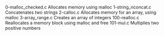 0-malloc_checked.c	Allocates memory using malloc
1-string_nconcat.c	Concatenates two strings
2-calloc.c	Allocates memory for an array, using malloc
3-array_range.c	Creates an array of integers
100-realloc.c	Reallocates a memory block using malloc and free
101-mul.c	Multiplies two positive numbers